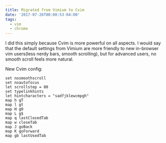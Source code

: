 ```yaml
---
title: Migrated from Vimium to Cvim
date: '2017-07-26T00:00:53-04:00'
tags:
  - vim
  - chrome
---
```


I did this simply because Cvim is more powerful on all aspects. I would say that the default settings from Vimium are more friendly to new in-browser vim users(less nerdy bars, smooth scrolling), but for advanced users, no smooth scroll feels more natural.

New Cvim config:

```
set nosmoothscroll
set noautofocus
let scrollstep = 80
set typelinkhints
let hintcharacters = "sadfjklewcmpgh"
map h gT
map l gt
map H g0
map L g$
map q lastClosedTab
map w closeTab
map J goBack
map K goForward
map gb lastUsedTab
```
